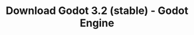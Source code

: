 ---
# Generated by /tools/generators/src/download_archive_generator !!! do not edit by hand !!!
title: 'Download Godot 3.2 (stable) - Godot Engine'
type: 'download/archive'
name: '3.2'
flavor: 'stable'
release_date: '2020-01-29T03:00:00-00:00'
release_notes: 'article/here-comes-godot-3-2/'
primaryPlatforms:
  - 'android.apk'
  - 'linux.64'
  - 'macos.universal'
  - 'windows.64'
  - 'linux_server.headless.64'
  - 'web'
  - 'templates'
links:
  android.apk:
    name: 'android.apk'
    title: 'Android'
    caption: 'APK Universal (ARM64 + ARMv7 + x86_64 + x86)'
    tags:
      - 'APK download'
      - 'ARM64/v7'
      - 'x86 (64 & 32 bit)'
    hosts:
      github_builds:
        regular: 'https://github.com/godotengine/godot-builds/releases/download/3.2-stable/Godot_v3.2-stable_android_editor.apk'
        mono: '#'
      github:
        regular: 'https://github.com/godotengine/godot/releases/download/3.2-stable/Godot_v3.2-stable_android_editor.apk'
        mono: '#'
  linux.64:
    name: 'linux.64'
    title: 'Linux'
    caption: 'Padrão (x86_64)'
    tags:
      - '64 bit'
    hosts:
      github_builds:
        regular: 'https://github.com/godotengine/godot-builds/releases/download/3.2-stable/Godot_v3.2-stable_x11.64.zip'
        mono: 'https://github.com/godotengine/godot-builds/releases/download/3.2-stable/Godot_v3.2-stable_mono_x11_64.zip'
      github:
        regular: 'https://github.com/godotengine/godot/releases/download/3.2-stable/Godot_v3.2-stable_x11.64.zip'
        mono: 'https://github.com/godotengine/godot/releases/download/3.2-stable/Godot_v3.2-stable_mono_x11_64.zip'
  macos.universal:
    name: 'macos.universal'
    title: 'macOS'
    caption: 'Universal (x86_64 + Silício da Apple)'
    tags:
      - 'Intel/Apple Silicon'
      - '64 bit'
    hosts:
      github_builds:
        regular: 'https://github.com/godotengine/godot-builds/releases/download/3.2-stable/Godot_v3.2-stable_osx.universal.zip'
        mono: 'https://github.com/godotengine/godot-builds/releases/download/3.2-stable/Godot_v3.2-stable_mono_osx.universal.zip'
      github:
        regular: 'https://github.com/godotengine/godot/releases/download/3.2-stable/Godot_v3.2-stable_osx.universal.zip'
        mono: 'https://github.com/godotengine/godot/releases/download/3.2-stable/Godot_v3.2-stable_mono_osx.universal.zip'
  windows.64:
    name: 'windows.64'
    title: 'Windows'
    caption: 'Padrão (x86_64)'
    tags:
      - '64 bit'
    hosts:
      github_builds:
        regular: 'https://github.com/godotengine/godot-builds/releases/download/3.2-stable/Godot_v3.2-stable_win64.exe.zip'
        mono: 'https://github.com/godotengine/godot-builds/releases/download/3.2-stable/Godot_v3.2-stable_mono_win64.zip'
      github:
        regular: 'https://github.com/godotengine/godot/releases/download/3.2-stable/Godot_v3.2-stable_win64.exe.zip'
        mono: 'https://github.com/godotengine/godot/releases/download/3.2-stable/Godot_v3.2-stable_mono_win64.zip'
  linux_server.headless.64:
    name: 'linux_server.headless.64'
    title: 'Linux Server'
    caption: 'Headless (x86_64)'
    tags:
      - '64 bit'
      - 'Headless'
    hosts:
      github_builds:
        regular: 'https://github.com/godotengine/godot-builds/releases/download/3.2-stable/Godot_v3.2-stable_linux_headless.64.zip'
        mono: 'https://github.com/godotengine/godot-builds/releases/download/3.2-stable/Godot_v3.2-stable_mono_linux_headless_64.zip'
      github:
        regular: 'https://github.com/godotengine/godot/releases/download/3.2-stable/Godot_v3.2-stable_linux_headless.64.zip'
        mono: 'https://github.com/godotengine/godot/releases/download/3.2-stable/Godot_v3.2-stable_mono_linux_headless_64.zip'
  web:
    name: 'web'
    title: 'Editor Web'
    caption: ''
    tags:
      - 'Self-hosted'
      - 'Cross-platform'
    hosts:
      github_builds:
        regular: 'https://github.com/godotengine/godot-builds/releases/download/3.2-stable/Godot_v3.2-stable_web_editor.zip'
        mono: '#'
      github:
        regular: 'https://github.com/godotengine/godot/releases/download/3.2-stable/Godot_v3.2-stable_web_editor.zip'
        mono: '#'
  linux.32:
    name: 'linux.32'
    title: 'Linux'
    caption: 'Padrão (x86)'
    tags:
      - '32 bit'
    hosts:
      github_builds:
        regular: 'https://github.com/godotengine/godot-builds/releases/download/3.2-stable/Godot_v3.2-stable_x11.32.zip'
        mono: 'https://github.com/godotengine/godot-builds/releases/download/3.2-stable/Godot_v3.2-stable_mono_x11_32.zip'
      github:
        regular: 'https://github.com/godotengine/godot/releases/download/3.2-stable/Godot_v3.2-stable_x11.32.zip'
        mono: 'https://github.com/godotengine/godot/releases/download/3.2-stable/Godot_v3.2-stable_mono_x11_32.zip'
  windows.32:
    name: 'windows.32'
    title: 'Windows'
    caption: 'Padrão (x86)'
    tags:
      - '32 bit'
    hosts:
      github_builds:
        regular: 'https://github.com/godotengine/godot-builds/releases/download/3.2-stable/Godot_v3.2-stable_win32.exe.zip'
        mono: 'https://github.com/godotengine/godot-builds/releases/download/3.2-stable/Godot_v3.2-stable_mono_win32.zip'
      github:
        regular: 'https://github.com/godotengine/godot/releases/download/3.2-stable/Godot_v3.2-stable_win32.exe.zip'
        mono: 'https://github.com/godotengine/godot/releases/download/3.2-stable/Godot_v3.2-stable_mono_win32.zip'
  linux_server.64:
    name: 'linux_server.64'
    title: 'Servidor Linux'
    caption: 'Padrão (x86_64)'
    tags:
      - '64 bit'
    hosts:
      github_builds:
        regular: 'https://github.com/godotengine/godot-builds/releases/download/3.2-stable/Godot_v3.2-stable_linux_server.64.zip'
        mono: 'https://github.com/godotengine/godot-builds/releases/download/3.2-stable/Godot_v3.2-stable_mono_linux_server_64.zip'
      github:
        regular: 'https://github.com/godotengine/godot/releases/download/3.2-stable/Godot_v3.2-stable_linux_server.64.zip'
        mono: 'https://github.com/godotengine/godot/releases/download/3.2-stable/Godot_v3.2-stable_mono_linux_server_64.zip'
  aar_library:
    name: 'aar_library'
    title: 'Biblioteca de AAR'
    caption: ''
    tags:
      - 'Android plugins'
      - 'Java'
      - 'Kotlin'
    hosts:
      github_builds:
        regular: 'https://github.com/godotengine/godot-builds/releases/download/3.2-stable/godot-lib.3.2.stable.release.aar'
        mono: 'https://github.com/godotengine/godot-builds/releases/download/3.2-stable/godot-lib.3.2.stable.mono.release.aar'
      github:
        regular: 'https://github.com/godotengine/godot/releases/download/3.2-stable/godot-lib.3.2.stable.release.aar'
        mono: 'https://github.com/godotengine/godot/releases/download/3.2-stable/godot-lib.3.2.stable.mono.release.aar'
  templates:
    name: 'templates'
    title: 'Modelos de exportação'
    caption: ''
    tags:
      - 'Utilizado para exportar os seus jogos para todas as plataformas suportadas'
    hosts:
      github_builds:
        regular: 'https://github.com/godotengine/godot-builds/releases/download/3.2-stable/Godot_v3.2-stable_export_templates.tpz'
        mono: 'https://github.com/godotengine/godot-builds/releases/download/3.2-stable/Godot_v3.2-stable_mono_export_templates.tpz'
      github:
        regular: 'https://github.com/godotengine/godot/releases/download/3.2-stable/Godot_v3.2-stable_export_templates.tpz'
        mono: 'https://github.com/godotengine/godot/releases/download/3.2-stable/Godot_v3.2-stable_mono_export_templates.tpz'
---
